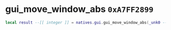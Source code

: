 # gui_move_window_abs `0xA7FF2899`

```lua
local result --[[ integer ]] = natives.gui.gui_move_window_abs(_unk0 --[[ integer ]], _unk1 --[[ integer ]], _unk2 --[[ integer ]])
```